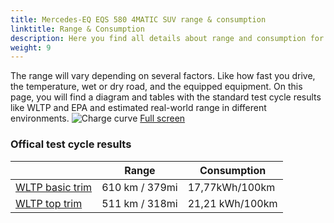 ```yaml
---
title: Mercedes-EQ EQS 580 4MATIC SUV range & consumption
linktitle: Range & Consumption
description: Here you find all details about range and consumption for Mercedes-EQ EQS 580 4MATIC SUV.
weight: 9
---
```

<!-- markdownlint-disable MD033 -->

The range will vary depending on several factors. Like how fast you drive, the temperature, wet or dry road, and the equipped equipment. On this page, you will find a diagram and tables with the standard test cycle results like WLTP and EPA and estimated real-world range in different environments. 
![Charge curve](../range.svg  "Range information")
[Full screen](../range.svg)

### Offical test cycle results


| | Range  | Consumption  |
|----|-----|------|
| [WLTP basic trim](../../../../../guides/understandingrange/wltp/) | 610 km / 379mi |17,77kWh/100km | 
| [WLTP top trim](../../../../../guides/understandingrange/wltp/) | 511 km / 318mi | 21,21 kWh/100km | 
